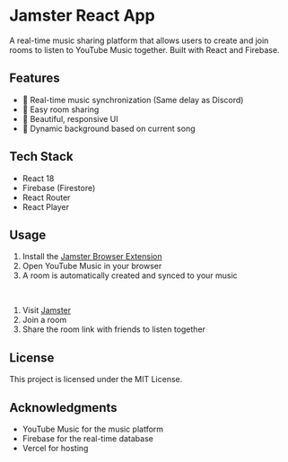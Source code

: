 # Jamster React App

A real-time music sharing platform that allows users to create and join rooms to listen to YouTube Music together. Built with React and Firebase.

## Features

- 🎵 Real-time music synchronization (Same delay as Discord)
- 🔗 Easy room sharing
- 🎨 Beautiful, responsive UI
- 🎨 Dynamic background based on current song

## Tech Stack

- React 18
- Firebase (Firestore)
- React Router
- React Player

## Usage

1. Install the [Jamster Browser Extension](#)
2. Open YouTube Music in your browser
3. A room is automatically created and synced to your music
<br />

1. Visit [Jamster](https://jamster.vercel.app)
2. Join a room
3. Share the room link with friends to listen together

## License

This project is licensed under the MIT License.

## Acknowledgments

- YouTube Music for the music platform
- Firebase for the real-time database
- Vercel for hosting
